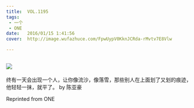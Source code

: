```yaml
---
title:	VOL.1195
tags:
 - 一个
 - ONE
date:	2016/01/15 1:41:56
cover:	http://image.wufazhuce.com/FpwUypV0KknJCRda-rMvtv7E8Vlw

---
```

![](http://image.wufazhuce.com/FpwUypV0KknJCRda-rMvtv7E8Vlw)
---

终有一天会出现一个人，让你像流沙，像落雪，那些别人在上面划了又划的痕迹，他轻轻一抹，就平了。 by 陈亚豪
 
Reprinted from ONE
